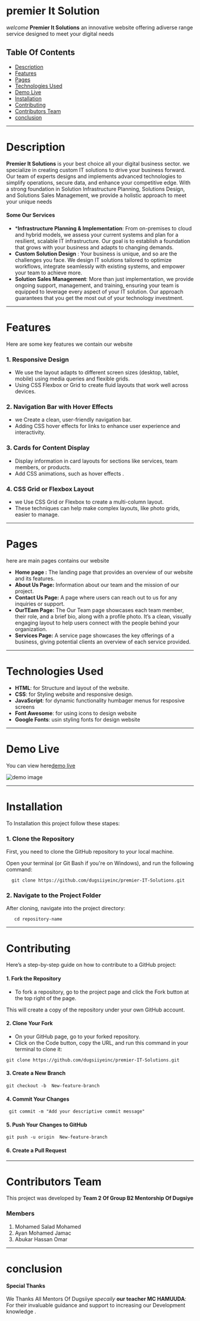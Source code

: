 # premier It Solution  
*welcome* **Premier It Solutions** an innovative website offering adiverse range service designed to meet your digital needs  
## Table Of Contents
- [ Description](#Description)
- [ Features](#Features)
- [ Pages](#Pages)
- [ Technologies Used](#Technologies-Used)
- [ Demo Live](#Demo-Live)
- [Installation](#Installation)
- [Contributing](#Contributing)
- [Contributors Team](#Contributors-Team) 
- [conclusion](#conclusion)
---

# Description
 **Premier It Solutions**  is your best choice  all your digital  business sector. we  specialize in creating custom IT solutions to drive your business forward. Our team of experts designs and implements advanced technologies to simplify operations, secure data, and enhance your competitive edge. With a strong foundation in Solution Infrastructure Planning, Solutions Design, and Solutions Sales Management, we provide a holistic approach to meet your unique needs
 #### Some Our Services 
 - ***Infrastructure Planning & Implementation**: From on-premises to cloud and hybrid models, we assess your current systems and plan for a resilient, scalable IT infrastructure. Our goal is to establish a foundation that grows with your business and adapts to changing demands.
 - **Custom Solution Design** : Your business is unique, and so are the challenges you face. We design IT solutions tailored to optimize workflows, integrate seamlessly with existing systems, and empower your team to achieve more.
 - **Solution Sales Management**: More than just implementation, we provide ongoing support, management, and training, ensuring your team is equipped to leverage every aspect of your IT solution. Our approach guarantees that you get the most out of your technology investment.
---

# Features
  Here are some key features  we contain our website 
  ### 1.  Responsive Design
  - We use  the layout adapts to different screen sizes (desktop, tablet, mobile) using media queries and flexible grids.
  - Using CSS Flexbox or Grid to create fluid layouts that work well across devices.

### 2.  Navigation Bar with Hover Effects
   - we  Create a clean, user-friendly navigation bar.
   -  Adding  CSS hover effects for links to enhance user experience and interactivity.

### 3. Cards for Content Display
 - Display information in card layouts for sections like services, team members, or products.
 - Add CSS animations, such as hover effects .
 
 ### 4. CSS Grid or Flexbox Layout
 - we  Use CSS Grid or Flexbox to create a multi-column layout.
 - These techniques can help make complex layouts, like  photo grids, easier to manage.
---
# Pages
here are main pages contains our website
  - **Home page :** The landing page that provides an overview of our website and its features.
  - **About Us Page:** Information about our team and the mission of our project.
  -  **Contact Us Page:** A page where users can reach out to us for any inquiries or support.
  -  **OurTEam Page:** The Our Team page showcases each team member, their role, and a brief bio, along with a profile photo. It’s a clean, visually engaging layout to help users connect with the people behind your organization.
  -  **Services Page:** A service page showcases the key offerings of a business, giving potential clients an overview of each service provided.
---

  # Technologies Used 
   - **HTML**: for  Structure and layout of the website.
   - **CSS**: for  Styling website and responsive design.
   - **JavaScript**: for dynamic functionality humbager menus for resposive screens 
   - **Font Awesome**: for using icons to design website 
   - **Google Fonts**:  usin styling fonts for design website 
---

# Demo Live

 You can view here[demo live](https://premier-it-solutions-three.vercel.app/)

![demo image](screen%20demo%20project.png)

---


# Installation
To Installation this project follow these stapes:
### 1. Clone the Repository
First, you need to clone the GitHub repository to your local machine.

Open your terminal (or Git Bash if you're on Windows), and run the following command:
```
  git clone https://github.com/dugsiiyeinc/premier-IT-Solutions.git
```
### 2. Navigate to the Project Folder
After cloning, navigate into the project directory:
```
   cd repository-name
```
--- 

# Contributing
Here’s a step-by-step guide on how to contribute to a GitHub project:

#### 1. Fork the Repository
- To fork a repository, go to the project page and click the Fork button at the top right of the page.
  
This will create a copy of the repository under your own GitHub account.

#### 2. Clone Your Fork
- On your GitHub page, go to your forked repository.
- Click on the Code button, copy the URL, and run this command in your terminal to clone it:

` git clone https://github.com/dugsiiyeinc/premier-IT-Solutions.git `

####  3. Create a New Branch
` git checkout -b  New-feature-branch `

#### 4. Commit Your Changes
` git commit -m "Add your descriptive commit message"`

#### 5. Push Your Changes to GitHub
`git push -u origin  New-feature-branch `

#### 6. Create a Pull Request
---

# Contributors Team
This project was developed by **Team 2 Of  Group B2   Mentorship Of Dugsiye**

### Members
1. Mohamed Salad Mohamed 
2. Ayan Mohamed Jamac 
3. Abukar Hassan Omar       
---

# conclusion

#### Special Thanks

We Thanks All Mentors Of Dugsiiye *specaily* **our teacher MC HAMUUDA**: For their invaluable guidance and support to increasing our Development knowledge  .

    






